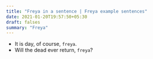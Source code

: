 ```yaml
---
title: "Freya in a sentence | Freya example sentences"
date: 2021-01-20T19:57:50+05:30
draft: falses
summary: "Freya"
---
```

- It is day, of course, `freya`.
- Will the dead ever return, `freya`?
                 
